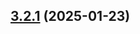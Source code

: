 
<a name="3.2.1"></a>
## [3.2.1](https://github.com/lamassuiot/lamassuiot/compare/shared/subsystems/v3.2.1...3.2.1) (2025-01-23)


